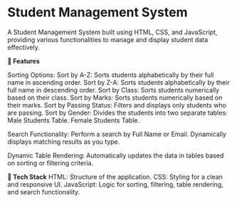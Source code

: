# Student Management System
A Student Management System built using HTML, CSS, and JavaScript, providing various functionalities to manage and display student data effectively.

**🌟 Features**

Sorting Options:
Sort by A-Z: Sorts students alphabetically by their full name in ascending order.
Sort by Z-A: Sorts students alphabetically by their full name in descending order.
Sort by Class: Sorts students numerically based on their class.
Sort by Marks: Sorts students numerically based on their marks.
Sort by Passing Status: Filters and displays only students who are passing.
Sort by Gender: Divides the students into two separate tables:
  Male Students Table.
  Female Students Table.

Search Functionality:
Perform a search by Full Name or Email.
Dynamically displays matching results as you type.

Dynamic Table Rendering:
Automatically updates the data in tables based on sorting or filtering criteria.

**🚀 Tech Stack**
HTML: Structure of the application.
CSS: Styling for a clean and responsive UI.
JavaScript: Logic for sorting, filtering, table rendering, and search functionality.
